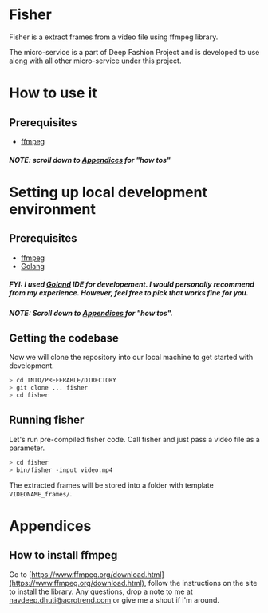 # Fisher
Fisher is a extract frames from a video file using ffmpeg library.

The micro-service is a part of Deep Fashion Project and is developed to use along with all other micro-service under this project.

# How to use it
## Prerequisites
 - [ffmpeg](#how-to-install-ffmpeg)

##### NOTE: scroll down to [Appendices](#appendices) for "how tos"

# Setting up local development environment
## Prerequisites
 - [ffmpeg](#how-to-install-ffmpeg)
 - [Golang](#https://golang.org/doc/install)

##### FYI: I used [Goland](https://www.jetbrains.com/go/download/) IDE for developement. I would personally recommend from my experience. However, feel free to pick that works fine for you.
##### NOTE: Scroll down to [Appendices](#appendices) for "how tos".

## Getting the codebase
Now we will clone the repository into our local machine to get started with development.

```bash
> cd INTO/PREFERABLE/DIRECTORY 
> git clone ... fisher
> cd fisher

```

## Running fisher
Let's run pre-compiled fisher code. Call fisher and just pass a video file as a parameter.

```bash
> cd fisher
> bin/fisher -input video.mp4

```
The extracted frames will be stored into a folder with template `VIDEONAME_frames/`.

# Appendices
## How to install ffmpeg
Go to [https://www.ffmpeg.org/download.html](https://www.ffmpeg.org/download.html), follow the instructions on the site to install the library. Any questions, drop a note to me at <navdeep.dhuti@acrotrend.com> or give me a shout if i'm around.